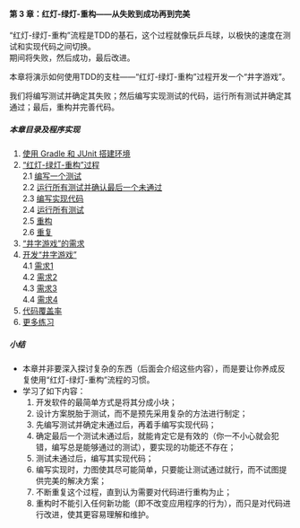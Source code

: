 #### 第 3 章：红灯-绿灯-重构——从失败到成功再到完美 ####
“红灯-绿灯-重构”流程是TDD的基石，这个过程就像玩乒乓球，以极快的速度在测试和实现代码之间切换。  
期间将失败，然后成功，最后改进。  
  
本章将演示如何使用TDD的支柱——“红灯-绿灯-重构”过程开发一个“井字游戏”。  
  
我们将编写测试并确定其失败；然后编写实现测试的代码，运行所有测试并确定其通过；最后，重构并完善代码。

##### 本章目录及程序实现 #####
1.	[使用 Gradle 和 JUnit 搭建环境](Course1SetEnvironment.java)
2.	[“红灯-绿灯-重构”过程](Course20Process.java)   
	2.1	[编写一个测试](Course21WriteTest.java)  
	2.2	[运行所有测试并确认最后一个未通过](Course22LastOneFailing.java)  
	2.3	[编写实现代码](Course23WriteCode.java)  
	2.4	[运行所有测试](Course24RunAllTests.java)  
	2.5	[重构](Course25Refactor.java)  
	2.6	[重复](Course26Repeat.java)  
3.	[“井字游戏”的需求](Course3TicTacToe.java)
4.	[开发“井字游戏”](Course4DevTicTacToeAll.java)  
	4.1	[需求1](Course4DevTicTacToe1.java)  
	4.2	[需求2](Course4DevTicTacToe2.java)  
	4.3	[需求3](Course4DevTicTacToe3.java)  
	4.4	[需求4](Course4DevTicTacToe4.java)  
5.	[代码覆盖率](Course5CodeCoverage.java)
6.	[更多练习](Course6MoreExercises.java)  
    
##### 小结 #####
-	本章并非要深入探讨复杂的东西（后面会介绍这些内容），而是要让你养成反复使用“红灯-绿灯-重构”流程的习惯。
-	学习了如下内容：
    1.	开发软件的最简单方式是将其分成小块；
    2.	设计方案脱胎于测试，而不是预先采用复杂的方法进行制定；
    3.	先编写测试并确定未通过后，再着手编写实现代码；
    4.	确定最后一个测试未通过后，就能肯定它是有效的（你一不小心就会犯错，编写总是能够通过的测试），要实现的功能还不存在；
    5.	测试未通过后，编写其实现代码；
    6.	编写实现时，力图使其尽可能简单，只要能让测试通过就行，而不试图提供完美的解决方案；
    7.	不断重复这个过程，直到认为需要对代码进行重构为止；
    8.	重构时不能引入任何新功能（即不改变应用程序的行为），而只是对代码进行改进，使其更容易理解和维护。
